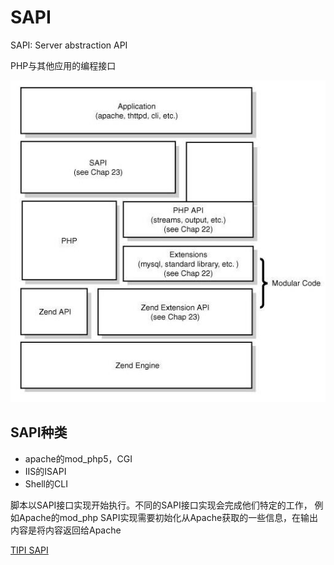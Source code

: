 # SAPI

SAPI: Server abstraction API

PHP与其他应用的编程接口

![phpsapi](phpsapi.jpg)

## SAPI种类

- apache的mod_php5，CGI
- IIS的ISAPI
- Shell的CLI

脚本以SAPI接口实现开始执行。不同的SAPI接口实现会完成他们特定的工作，
例如Apache的mod_php SAPI实现需要初始化从Apache获取的一些信息，在输出内容是将内容返回给Apache



[TIPI SAPI](http://www.php-internals.com/book/?p=chapt02/02-01-php-life-cycle-and-zend-engine)